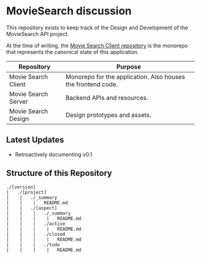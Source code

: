 # MovieSearch discussion

This repository exists to keep track of the Design and Development of the MovieSearch API project.

At the time of writing, the [Movie Search Client repository](https://github.com/spwashi/movie-search-client.git) is the monorepo that represents the canonical state of this application.

| Repository          | Purpose                                                      |
|---------------------|--------------------------------------------------------------|
| Movie Search Client | Monorepo for the application. Also houses the frontend code. |
| Movie Search Server | Backend APIs and resources.                                  |
| Movie Search Design | Design prototypes and assets.                                |

## Latest Updates
- Retroactively documenting v0.1

## Structure of this Repository

```
./[version]
|   ./[project]
|    |   ./_summary
|    |    |   README.md
|    |   ./[aspect]
|    |    |   ./_summary
|    |    |    |   README.md
|    |    |   ./active
|    |    |    |   README.md
|    |    |   ./closed
|    |    |    |   README.md
|    |    |   ./todo
|    |    |    |   README.md

```
